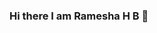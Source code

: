 ### Hi there I am Ramesha H B 👋

<!--
**ramesh01/ramesh01** is a ✨ _special_ ✨ repository because its `README.md` (this file) appears on your GitHub profile.

Here are some ideas to get you started:

- 🔭 I’m currently working on ...
- 🌱 I’m currently learning React & Node js
- 👯 I’m looking to collaborate on ...
- 🤔 I’m looking for help with ...
- 💬 Ask me about 
- 📫 How to reach me: rameshhb37@gmail.com  Mob: +91-9916045737
- 😄 Pronouns: ...
- ⚡ Fun fact: ...
-->
